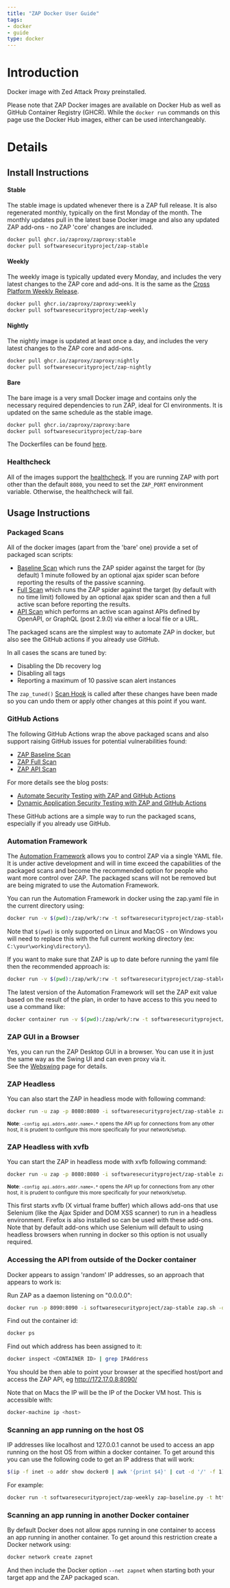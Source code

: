 ```yaml
---
title: "ZAP Docker User Guide"
tags: 
- docker
- guide
type: docker
---
```


# Introduction
Docker image with Zed Attack Proxy preinstalled.

Please note that ZAP Docker images are available on Docker Hub as well as GitHub Container Registry (GHCR).
While the `docker run` commands on this page use the Docker Hub images, either can be used interchangeably.

# Details

## Install Instructions

#### Stable

The stable image is updated whenever there is a ZAP full release.
It is also regenerated monthly, typically on the first Monday of the month.
The monthly updates pull in the latest base Docker image and also any updated ZAP add-ons - no ZAP 'core'
changes are included.

```bash
docker pull ghcr.io/zaproxy/zaproxy:stable
docker pull softwaresecurityproject/zap-stable
```

#### Weekly

The weekly image is typically updated every Monday, and includes the very latest changes to the ZAP
core and add-ons. It is the same as the [Cross Platform Weekly Release](/download/#weekly).

```bash
docker pull ghcr.io/zaproxy/zaproxy:weekly
docker pull softwaresecurityproject/zap-weekly
```

#### Nightly

The nightly image is updated at least once a day, and includes the very latest changes to the ZAP
core and add-ons.

```bash
docker pull ghcr.io/zaproxy/zaproxy:nightly
docker pull softwaresecurityproject/zap-nightly
```

#### Bare

The bare image is a very small Docker image and contains only the necessary required dependencies to run ZAP, ideal for CI environments. 
It is updated on the same schedule as the stable image.

```bash
docker pull ghcr.io/zaproxy/zaproxy:bare
docker pull softwaresecurityproject/zap-bare
```
The Dockerfiles can be found [here](https://github.com/zaproxy/zaproxy/tree/main/docker).

### Healthcheck
All of the images support the [healthcheck](https://docs.docker.com/engine/reference/builder/#healthcheck). 
If you are running ZAP with port other than the default `8080`, you need to set the `ZAP_PORT` environment variable. Otherwise, the healthcheck will fail.

## Usage Instructions

### Packaged Scans
All of the docker images (apart from the 'bare' one) provide a set of packaged scan scripts:

* [Baseline Scan](../baseline-scan/) which runs the ZAP spider against the target for (by default) 1 minute followed by an optional ajax spider scan before reporting the results of the passive scanning.
* [Full Scan](../full-scan/) which runs the ZAP spider against the target (by default with no time limit) followed by an optional ajax spider scan and then a full active scan before reporting the results.
* [API Scan](../api-scan/) which performs an active scan against APIs defined by OpenAPI, or GraphQL (post 2.9.0) via either a local file or a URL.

The packaged scans are the simplest way to automate ZAP in docker, but also see the GitHub actions if you already use GitHub.

In all cases the scans are tuned by:

* Disabling the Db recovery log
* Disabling all tags
* Reporting a maximum of 10 passive scan alert instances 

The `zap_tuned()` [Scan Hook](../scan-hooks/) is called after these changes have been made so you can undo them or apply other changes at this point if you want.

### GitHub Actions
The following GitHub Actions wrap the above packaged scans and also support raising GitHub issues for potential vulnerabilities found:

* [ZAP Baseline Scan](https://github.com/marketplace/actions/zap-baseline-scan)
* [ZAP Full Scan](https://github.com/marketplace/actions/zap-full-scan)
* [ZAP API Scan](https://github.com/marketplace/actions/zap-api-scan)
  
For more details see the blog posts:

* [Automate Security Testing with ZAP and GitHub Actions](/blog/2020-04-09-automate-security-testing-with-zap-and-github-actions/)
* [Dynamic Application Security Testing with ZAP and GitHub Actions](/blog/2020-05-15-dynamic-application-security-testing-with-zap-and-github-actions/)

These GitHub actions are a simple way to run the packaged scans, especially if you already use GitHub.

### Automation Framework
The [Automation Framework](/docs/automate/automation-framework/) allows you to control ZAP via a single YAML file.
It is under active development and will in time exceed the capabilities of the packaged scans and become the recommended option
for people who want more control over ZAP. The packaged scans will not be removed but are being migrated to use the Automation Framework.

You can run the Automation Framework in docker using the zap.yaml file in the current directory using:

```bash
docker run -v $(pwd):/zap/wrk/:rw -t softwaresecurityproject/zap-stable zap.sh -cmd -autorun /zap/wrk/zap.yaml
```
Note that `$(pwd)` is only supported on Linux and MacOS - on Windows you will need to replace this with the full current working directory (ex: `C:\your\working\directory\`).

If you want to make sure that ZAP is up to date before running the yaml file then the recommended approach is:

```bash
docker run -v $(pwd):/zap/wrk/:rw -t softwaresecurityproject/zap-stable bash -c "zap.sh -cmd -addonupdate; zap.sh -cmd -autorun /zap/wrk/zap.yaml"
```

The latest version of the Automation Framework will set the ZAP exit value based on the result of the plan, in order to have access to this you need to use a command like:

```bash
docker container run -v $(pwd):/zap/wrk/:rw -t softwaresecurityproject/zap-weekly zap.sh -cmd -autorun /zap/wrk/zap.yaml
```

### ZAP GUI in a Browser
Yes, you can run the ZAP Desktop GUI in a browser. You can use it in just the same way as the Swing UI and can even proxy via it.<br>
See the [Webswing](../webswing/) page for details.

### ZAP Headless
You can also start the ZAP in headless mode with following command:
```bash
docker run -u zap -p 8080:8080 -i softwaresecurityproject/zap-stable zap.sh -daemon -host 0.0.0.0 -port 8080 -config api.addrs.addr.name=.* -config api.addrs.addr.regex=true -config api.key=<api-key>
```
<sub>**Note**: `-config api.addrs.addr.name=.*` opens the API up for connections from any other host, it is prudent to configure this more specifically for your network/setup.</sub>

### ZAP Headless with xvfb
You can start the ZAP in headless mode with xvfb following command:

```bash
docker run -u zap -p 8080:8080 -i softwaresecurityproject/zap-stable zap-x.sh -daemon -host 0.0.0.0 -port 8080 -config api.addrs.addr.name=.* -config api.addrs.addr.regex=true
```
<sub>**Note**: `-config api.addrs.addr.name=.*` opens the API up for connections from any other host, it is prudent to configure this more specifically for your network/setup.</sub>

This first starts xvfb (X virtual frame buffer) which allows add-ons that use Selenium (like the Ajax Spider and DOM XSS scanner) to run in a headless environment. Firefox is also installed so can be used with these add-ons.
Note that by default add-ons which use Selenium will default to using headless browsers when running in docker so this option is not usually required.

### Accessing the API from outside of the Docker container

Docker appears to assign 'random' IP addresses, so an approach that appears to work is:

Run ZAP as a daemon listening on "0.0.0.0":

```bash
docker run -p 8090:8090 -i softwaresecurityproject/zap-stable zap.sh -daemon -port 8090 -host 0.0.0.0
```
Find out the container id:
```bash
docker ps
```
Find out which address has been assigned to it:
```bash
docker inspect <CONTAINER ID> | grep IPAddress
```
You should be then able to point your browser at the specified host/port and access the ZAP API, eg http://172.17.0.8:8090/

Note that on Macs the IP will be the IP of the Docker VM host.  This is accessible with:  
```bash
docker-machine ip <host>
```

### Scanning an app running on the host OS

IP addresses like localhost and 127.0.0.1 cannot be used to access an app running on the host OS from within a docker container.
To get around this you can use the following code to get an IP address that will work:
```bash
$(ip -f inet -o addr show docker0 | awk '{print $4}' | cut -d '/' -f 1)
```
For example:
```bash
docker run -t softwaresecurityproject/zap-weekly zap-baseline.py -t http://$(ip -f inet -o addr show docker0 | awk '{print $4}' | cut -d '/' -f 1):10080
```

### Scanning an app running in another Docker container

By default Docker does not allow apps running in one container to access an app running in another container.
To get around this restriction create a Docker network using:
```bash
docker network create zapnet
```
And then include the Docker option `--net zapnet` when starting both your target app and the ZAP packaged scan.

